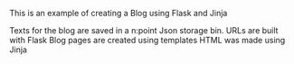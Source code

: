 This is an example of creating a Blog using Flask and Jinja

Texts for the blog are saved in a n:point Json storage bin.
URLs are built with Flask
Blog pages are created using templates
HTML was made using Jinja
